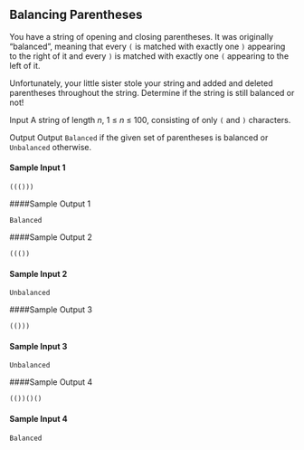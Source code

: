 ## Balancing Parentheses

You have a string of opening and closing parentheses. It was originally “balanced”, meaning that every `(` is matched with exactly one `)` appearing to the right of it and every `)` is matched with exactly one `(` appearing to the left of it.

Unfortunately, your little sister stole your string and added and deleted parentheses throughout the string. Determine if the string is still balanced or not!

Input
A string of length *n*, 1 ≤ *n* ≤ 100, consisting of only `(` and `)` characters.

Output
Output `Balanced` if the given set of parentheses is balanced or `Unbalanced` otherwise.



#### Sample Input 1

```
((()))
```
####Sample Output 1

```
Balanced
```
####Sample Output 2
```
((())
```

#### Sample Input 2
```
Unbalanced
```
####Sample Output 3
```
(()))
```

#### Sample Input 3
```
Unbalanced
```
####Sample Output 4
```
(())()()
```

#### Sample Input 4
```
Balanced
```
